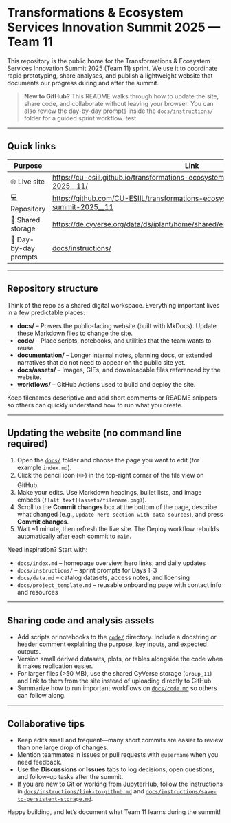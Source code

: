 # Transformations & Ecosystem Services Innovation Summit 2025 — Team 11

This repository is the public home for the Transformations & Ecosystem Services Innovation Summit 2025 (Team 11) sprint. We use it to coordinate rapid prototyping, share analyses, and publish a lightweight website that documents our progress during and after the summit.

> **New to GitHub?** This README walks through how to update the site, share code, and collaborate without leaving your browser. You can also review the day-by-day prompts inside the `docs/instructions/` folder for a guided sprint workflow.
test
---

## Quick links

| Purpose | Link |
| --- | --- |
| 🌐 Live site | https://cu-esiil.github.io/transformations-ecosystem-services-innovation-summit-2025__11/ |
| 💻 Repository | https://github.com/CU-ESIIL/transformations-ecosystem-services-innovation-summit-2025__11 |
| 📂 Shared storage | https://de.cyverse.org/data/ds/iplant/home/shared/esiil/Innovation_summit/Group_11/ |
| 📑 Day-by-day prompts | [docs/instructions/](docs/instructions/) |

---

## Repository structure

Think of the repo as a shared digital workspace. Everything important lives in a few predictable places:

* **docs/** – Powers the public-facing website (built with MkDocs). Update these Markdown files to change the site.
* **code/** – Place scripts, notebooks, and utilities that the team wants to reuse.
* **documentation/** – Longer internal notes, planning docs, or extended narratives that do not need to appear on the public site yet.
* **docs/assets/** – Images, GIFs, and downloadable files referenced by the website.
* **workflows/** – GitHub Actions used to build and deploy the site.

Keep filenames descriptive and add short comments or README snippets so others can quickly understand how to run what you create.

---

## Updating the website (no command line required)

1. Open the [`docs/`](docs/) folder and choose the page you want to edit (for example `index.md`).
2. Click the pencil icon (✏️) in the top-right corner of the file view on GitHub.
3. Make your edits. Use Markdown headings, bullet lists, and image embeds (`![alt text](assets/filename.png)`).
4. Scroll to the **Commit changes** box at the bottom of the page, describe what changed (e.g., `Update hero section with data sources`), and press **Commit changes**.
5. Wait ~1 minute, then refresh the live site. The Deploy workflow rebuilds automatically after each commit to `main`.

Need inspiration? Start with:

* `docs/index.md` – homepage overview, hero links, and daily updates
* `docs/instructions/` – sprint prompts for Days 1–3
* `docs/data.md` – catalog datasets, access notes, and licensing
* `docs/project_template.md` – reusable onboarding page with contact info and resources

---

## Sharing code and analysis assets

* Add scripts or notebooks to the [`code/`](code/) directory. Include a docstring or header comment explaining the purpose, key inputs, and expected outputs.
* Version small derived datasets, plots, or tables alongside the code when it makes replication easier.
* For larger files (>50 MB), use the shared CyVerse storage (`Group_11`) and link to them from the site instead of uploading directly to GitHub.
* Summarize how to run important workflows on [`docs/code.md`](docs/code.md) so others can follow along.

---

## Collaborative tips

* Keep edits small and frequent—many short commits are easier to review than one large drop of changes.
* Mention teammates in issues or pull requests with `@username` when you need feedback.
* Use the **Discussions** or **Issues** tabs to log decisions, open questions, and follow-up tasks after the summit.
* If you are new to Git or working from JupyterHub, follow the instructions in [`docs/instructions/link-to-github.md`](docs/instructions/link-to-github.md) and [`docs/instructions/save-to-persistent-storage.md`](docs/instructions/save-to-persistent-storage.md).

Happy building, and let’s document what Team 11 learns during the summit!
